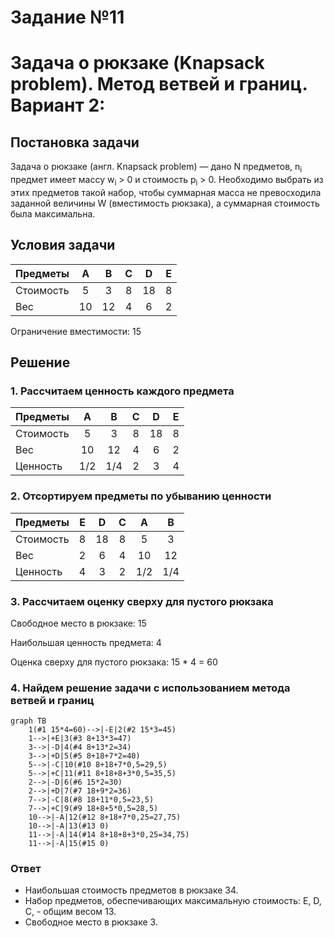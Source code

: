 # Задание №11
# Задача о рюкзаке (Knapsack problem). Метод ветвей и границ. Вариант 2:

## Постановка задачи
Задача о рюкзаке (англ. Knapsack problem) — дано N предметов, n<sub>i</sub> предмет имеет массу w<sub>i</sub> > 0 и стоимость p<sub>i</sub> > 0. Необходимо выбрать из этих предметов такой набор, чтобы суммарная масса не превосходила заданной величины W (вместимость рюкзака), а суммарная стоимость была максимальна. 

## Условия задачи

| Предметы  |  A  | B  | C | D  | E |
|:----------|:---:|:--:|:-:|:--:|:-:|
| Стоимость |  5  | 3  | 8 | 18 | 8 |
| Вес       | 10  | 12 | 4 | 6  | 2 |

Ограничение вместимости: 15

## Решение
### 1. Рассчитаем ценность каждого предмета
| Предметы  |  A  | B  | C | D  | E  |
|:----------|:---:|:--:|:-:|:--:|:--:|
| Стоимость |  5  | 3  | 8 | 18 | 8  |
| Вес       | 10  | 12 | 4 | 6  | 2  |
| Ценность  | 1/2 | 1/4| 2 | 3  | 4  |

### 2. Отсортируем предметы по убыванию ценности
| Предметы  | E  | D  | C  |  A  |  B  |
|:----------|:--:|:--:|:--:|:---:|:---:|
| Стоимость | 8  | 18 | 8  |  5  |  3  |
| Вес       | 2  | 6  | 4  | 10  | 12  |
| Ценность  | 4  | 3  | 2  | 1/2 | 1/4 |

### 3. Рассчитаем оценку сверху для пустого рюкзака

Свободное место в рюкзаке: 15

Наибольшая ценность предмета: 4

Оценка сверху для пустого рюкзака: 15 * 4 = 60


### 4. Найдем решение задачи с использованием метода ветвей и границ

```mermaid
graph TB
    1(#1 15*4=60)-->|-E|2(#2 15*3=45)
    1-->|+E|3(#3 8+13*3=47)
    3-->|-D|4(#4 8+13*2=34)
    3-->|+D|5(#5 8+18+7*2=40)
    5-->|-C|10(#10 8+18+7*0,5=29,5)
    5-->|+C|11(#11 8+18+8+3*0,5=35,5)
    2-->|-D|6(#6 15*2=30)
    2-->|+D|7(#7 18+9*2=36)
    7-->|-C|8(#8 18+11*0,5=23,5)
    7-->|+C|9(#9 18+8+5*0,5=28,5)
    10-->|-A|12(#12 8+18+7*0,25=27,75)
    10-->|-A|13(#13 0)
    11-->|-A|14(#14 8+18+8+3*0,25=34,75)
    11-->|-A|15(#15 0)
```

### Ответ
- Наибольшая стоимость предметов в рюкзаке 34.
- Набор предметов, обеспечивающих максимальную стоимость: E, D, C, - общим весом 13.
- Свободное место в рюкзаке 3.